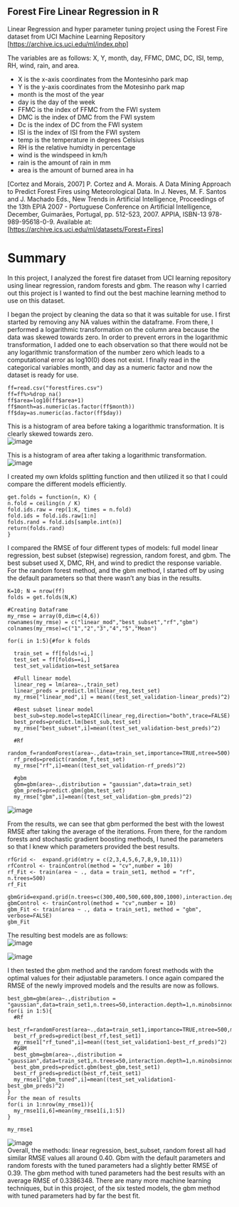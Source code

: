 ## Forest Fire Linear Regression in R

Linear Regression and hyper parameter tuning project using the Forest Fire dataset from UCI Machine Learning Repository [https://archive.ics.uci.edu/ml/index.php]

The variables are as follows: X, Y, month, day, FFMC, DMC, DC, ISI, temp, RH, wind, rain, and area.  

- X is the x-axis coordinates from the Montesinho park map  
- Y is the y-axis coordinates from the Motesinho park map  
- month is the most of the year  
- day is the day of the week  
- FFMC is the index of FFMC from the FWI system  
- DMC is the index of DMC from the FWI system  
- Dc is the index of DC from the FWI system  
- ISI is the index of ISI from the FWI system  
- temp is the temperature in degrees Celsius  
- RH is the relative humidty in percentage  
- wind is the windspeed in km/h  
- rain is the amount of rain in mm  
- area is the amount of burned area in ha  

[Cortez and Morais, 2007] P. Cortez and A. Morais. A Data Mining Approach to Predict Forest Fires using Meteorological Data. In J. Neves, M. F. Santos and J. Machado Eds., New Trends in Artificial Intelligence, Proceedings of the 13th EPIA 2007 - Portuguese Conference on Artificial Intelligence, December, Guimarães, Portugal, pp. 512-523, 2007. APPIA, ISBN-13 978-989-95618-0-9. Available at: [https://archive.ics.uci.edu/ml/datasets/Forest+Fires]

# Summary
In this project, I analyzed the forest fire dataset from UCI learning repository using linear regression, random forests and gbm. The reason why I carried out this project is I wanted to find out the best machine learning method to use on this dataset.  

I began the project by cleaning the data so that it was suitable for use. I first started by removing any NA values within the dataframe. From there, I performed a logarithmic transformation on the column area because the data was skewed towards zero. In order to prevent errors in the logarithmic transformation, I added one to each observation so that there would not be any logarithmic transformation of the number zero which leads to a computational error as log10(0) does not exist. I finally read in the categorical variables month, and day as a numeric factor and now the dataset is ready for use.
```
ff=read.csv("forestfires.csv")
ff=ff%>%drop_na()
ff$area=log10(ff$area+1)
ff$month=as.numeric(as.factor(ff$month))
ff$day=as.numeric(as.factor(ff$day))
```

This is a histogram of area before taking a logarithmic transformation. It is clearly skewed towards zero.  
![image](https://user-images.githubusercontent.com/95319198/144772914-b7315805-6db8-45e5-b586-90e5600c4f88.png)  


This is a histogram of area after taking a logarithmic transformation.
![image](https://user-images.githubusercontent.com/95319198/144772930-5f5122bc-7544-4c86-b910-2db3083d60dc.png)  

I created my own kfolds splitting function and then utilized it so that I could compare the different models efficiently. 
```
get.folds = function(n, K) {
n.fold = ceiling(n / K) 
fold.ids.raw = rep(1:K, times = n.fold)
fold.ids = fold.ids.raw[1:n]
folds.rand = fold.ids[sample.int(n)]
return(folds.rand)
}
```
I compared the RMSE of four different types of models: full model linear regression, best subset (stepwise) regression, random forest, and gbm. The best subset used X, DMC, RH, and wind to predict the response variable. For the random forest method, and the gbm method, I started off by using the default parameters so that there wasn’t any bias in the results.

```
K=10; N = nrow(ff)
folds = get.folds(N,K)

#Creating Dataframe
my_rmse = array(0,dim=c(4,6))
rownames(my_rmse) = c("linear_mod","best_subset","rf","gbm")
colnames(my_rmse)=c("1","2","3","4","5","Mean")

for(i in 1:5){#for k folds
  
  train_set = ff[folds!=i,]
  test_set = ff[folds==i,]
  test_set_validation=test_set$area 
  
  #Full linear model
  linear_reg = lm(area~.,train_set)
  linear_preds = predict.lm(linear_reg,test_set)
  my_rmse["linear_mod",i] = mean((test_set_validation-linear_preds)^2)
  
  #Best subset linear model
  best_sub=step.model=stepAIC(linear_reg,direction="both",trace=FALSE)
  best_preds=predict.lm(best_sub,test_set)
  my_rmse["best_subset",i]=mean((test_set_validation-best_preds)^2)
  
  #Rf
  random_f=randomForest(area~.,data=train_set,importance=TRUE,ntree=500)
  rf_preds=predict(random_f,test_set)
  my_rmse["rf",i]=mean((test_set_validation-rf_preds)^2)
  
  #gbm
  gbm=gbm(area~.,distribution = "gaussian",data=train_set)
  gbm_preds=predict.gbm(gbm,test_set)
  my_rmse["gbm",i]=mean((test_set_validation-gbm_preds)^2)
```

![image](https://user-images.githubusercontent.com/95319198/144773367-7ae05efe-070d-4f44-a4d1-a5548321d183.png)  

From the results, we can see that gbm performed the best with the lowest RMSE after taking the average of the iterations. From there, for the random forests and stochastic gradient boosting methods, I tuned the parameters so that I knew which parameters provided the best results. 
```
rfGrid <-  expand.grid(mtry = c(2,3,4,5,6,7,8,9,10,11))
rfControl <- trainControl(method = "cv",number = 10)
rf_Fit <- train(area ~ ., data = train_set1, method = "rf", n.trees=500)
rf_Fit

gbmGrid=expand.grid(n.trees=c(300,400,500,600,800,1000),interaction.depth=c(1,2,3),shrinkage=c(0.001,0.01,0.05,0.25),n.minobsinnode=c(10))
gbmControl <- trainControl(method = "cv",number = 10)
gbm_Fit <- train(area ~ ., data = train_set1, method = "gbm", verbose=FALSE)
gbm_Fit
```
The resulting best models are as follows:   
![image](https://user-images.githubusercontent.com/95319198/144773328-ec99751d-b2c0-49bd-a1c2-d0c3e92bcb9e.png)  

![image](https://user-images.githubusercontent.com/95319198/144773349-a7ef58a3-3b67-4dbd-a32e-fb1ae3f925ca.png)  

I then tested the gbm method and the random forest methods with the optimal values for their adjustable parameters. I once again compared the RMSE of the newly improved models and the results are now as follows.  

```
best_gbm=gbm(area~.,distribution = "gaussian",data=train_set1,n.trees=50,interaction.depth=1,n.minobsinnode=10,shrinkage=0.1)
for(i in 1:5){
  #Rf
  best_rf=randomForest(area~.,data=train_set1,importance=TRUE,ntree=500,mtry=2)
  best_rf_preds=predict(best_rf,test_set1)
  my_rmse1["rf_tuned",i]=mean((test_set_validation1-best_rf_preds)^2)
  #GBM
  best_gbm=gbm(area~.,distribution = "gaussian",data=train_set1,n.trees=50,interaction.depth=1,n.minobsinnode=10,shrinkage=0.1)
  best_gbm_preds=predict.gbm(best_gbm,test_set1)
  best_rf_preds=predict(best_rf,test_set1)
  my_rmse1["gbm_tuned",i]=mean((test_set_validation1-best_gbm_preds)^2)
}
For the mean of results
for(i in 1:nrow(my_rmse1)){
  my_rmse1[i,6]=mean(my_rmse1[i,1:5])
}

my_rmse1
```
![image](https://user-images.githubusercontent.com/95319198/144773428-bc3dd63e-84f6-4dd1-b683-d85b5ab97e82.png)  
Overall, the methods: linear regression, best_subset, random forest all had similar RMSE values all around 0.40. Gbm with the default parameters and random forests with the tuned parameters had a slightly better RMSE of 0.39. The gbm method with tuned parameters had the best results with an average RMSE of 0.3386348. There are many more machine learning techniques, but in this project, of the six tested models, the gbm method with tuned parameters had by far the best fit.  






